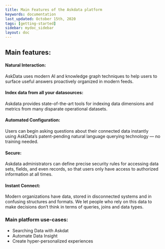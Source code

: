 ```yaml
---
title: Main Features of the Askdata platform
keywords: documentation
last_updated: October 15th, 2020
tags: [getting-started]
sidebar: mydoc_sidebar
layout: doc
---
```



## Main features:

#### Natural Interaction:

AskData uses modern AI and knowledge graph techniques to help users to surface useful answers proactively organized in modern feeds.

#### Index data from all your datasources:

Askdata provides state-of-the-art tools for indexing data dimensions and metrics from many disparate operational datasets.

#### Automated Configuration:

Users can begin asking questions about their connected data instantly using AskData’s patent-pending natural language querying technology — no training needed.

#### Secure:
Askdata administrators can define precise security rules for accessing data sets, fields, and even records, so that users only have access to authorized information at all times.

#### Instant Connect:
Modern organizations have data, stored in disconnected systems and in confusing structures and formats. We let people who rely on this data to make decisions don’t think in terms of queries, joins and data types.

### Main platform use-cases:

* Searching Data with Askdat
* Automate Data Insight
* Create hyper-personalized experiences
